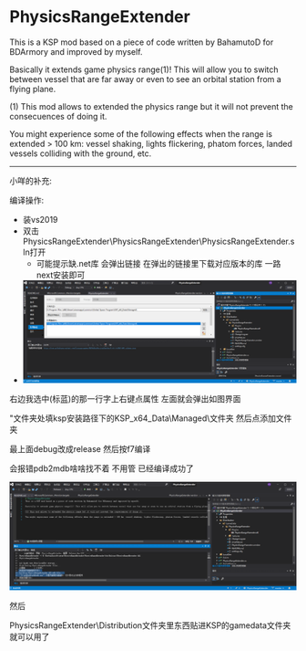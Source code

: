 # PhysicsRangeExtender
This is a KSP mod based on a piece of code written by BahamutoD for BDArmory and improved by myself. 

Basically it extends game physics range(1)! This will allow you to switch between vessel that are far away or even to see an orbital station from a flying plane.

(1) This mod allows to extended the physics range but it will not prevent the consecuences of doing it. 

You might experience some of the following effects when the range is extended > 100 km: vessel shaking, lights flickering, phatom forces, landed vessels colliding with the ground, etc.



---

小咩的补充:

编译操作:

- 装vs2019
- 双击PhysicsRangeExtender\PhysicsRangeExtender\PhysicsRangeExtender.sln打开
  - 可能提示缺.net库 会弹出链接 在弹出的链接里下载对应版本的库 一路next安装即可
- ![image-20201026005134677](image-20201026005134677.png)

右边我选中(标蓝)的那一行字上右键点属性 左面就会弹出如图界面

"文件夹处填ksp安装路径下的KSP_x64_Data\Managed\文件夹 然后点添加文件夹

最上面debug改成release 然后按f7编译

会报错pdb2mdb啥啥找不着 不用管 已经编译成功了

![image-20201026005401074](image-20201026005401074.png)

然后

PhysicsRangeExtender\Distribution文件夹里东西贴进KSP的gamedata文件夹就可以用了